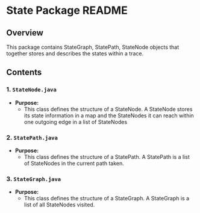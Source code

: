 # State Package README

## Overview

This package contains StateGraph, StatePath, StateNode objects that together stores and describes the states within a trace.

## Contents

### 1. `StateNode.java`
- **Purpose:** 
  - This class defines the structure of a StateNode. A StateNode stores its state information in a map and the StateNodes it can reach within one outgoing edge in a list of StateNodes
  
### 2. `StatePath.java`
- **Purpose:** 
  - This class defines the structure of a StatePath. A StatePath is a list of StateNodes in the current path taken.
  

### 3. `StateGraph.java`
- **Purpose:** 
  - This class defines the structure of a StateGraph. A StateGraph is a list of all StateNodes visited.
  